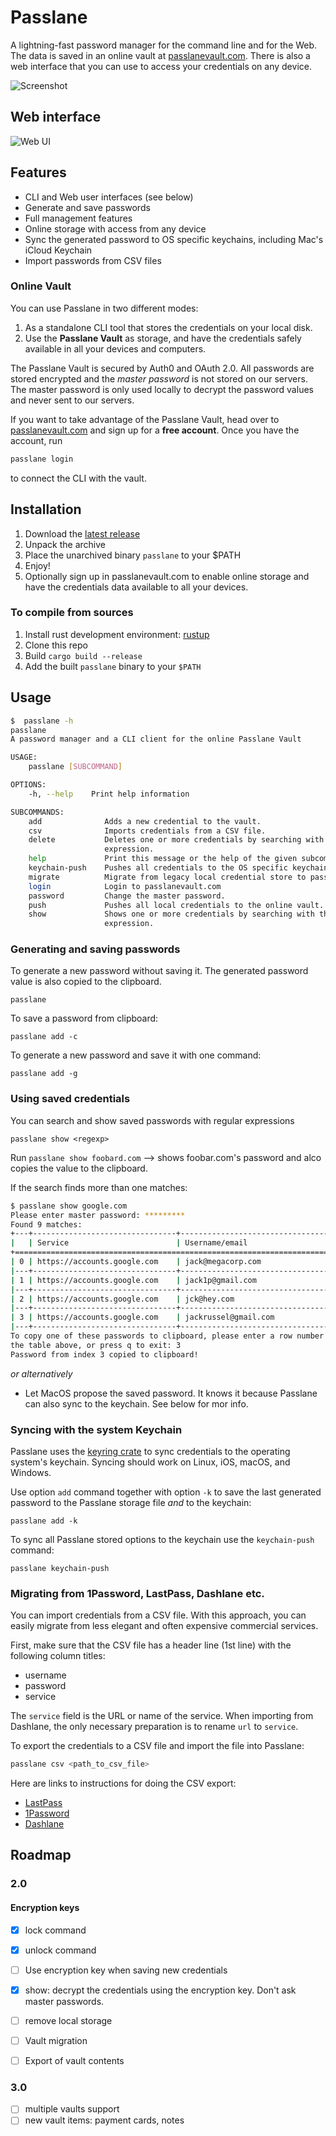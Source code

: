 # Passlane

A lightning-fast password manager for the command line and for the Web. The data is saved in an online vault at [passlanevault.com](https://passlanevault.com). There is also a web interface that you can use to access your credentials on any device.

![Screenshot](https://i.imgur.com/TMB8DbS.webp)

## Web interface

![Web UI](https://i.imgur.com/Gr6Ae7F_d.webp?maxwidth=300&fidelity=grand)

## Features

- CLI and Web user interfaces (see below)
- Generate and save passwords
- Full management features
- Online storage with access from any device
- Sync the generated password to OS specific keychains, including Mac's iCloud Keychain
- Import passwords from CSV files

### Online Vault

You can use Passlane in two different modes:

1. As a standalone CLI tool that stores the credentials on your local disk.
2. Use the **Passlane Vault** as storage, and have the credentials safely available in all your devices and computers.

The Passlane Vault is secured by Auth0 and OAuth 2.0. All passwords are stored encrypted and the _master password_ is not stored on our servers. The master password is only used locally to decrypt the password values and never sent to our servers.

If you want to take advantage of the Passlane Vault, head over to [passlanevault.com](https://passlanevault.com) and sign up for a **free account**. Once you have the account, run

```bash
passlane login
```

to connect the CLI with the vault.

## Installation

1. Download the [latest release](https://github.com/anssip/passlane/releases)
2. Unpack the archive
3. Place the unarchived binary `passlane` to your $PATH
4. Enjoy!
5. Optionally sign up in passlanevault.com to enable online storage and have the credentials data available to all your devices.

### To compile from sources

1. Install rust development environment: [rustup](https://rustup.rs)
2. Clone this repo
3. Build `cargo build --release`
4. Add the built `passlane` binary to your `$PATH`

## Usage

```bash
$  passlane -h
passlane
A password manager and a CLI client for the online Passlane Vault

USAGE:
    passlane [SUBCOMMAND]

OPTIONS:
    -h, --help    Print help information

SUBCOMMANDS:
    add              Adds a new credential to the vault.
    csv              Imports credentials from a CSV file.
    delete           Deletes one or more credentials by searching with the specified regular
                     expression.
    help             Print this message or the help of the given subcommand(s)
    keychain-push    Pushes all credentials to the OS specific keychain.
    migrate          Migrate from legacy local credential store to passlane version 1.0 format
    login            Login to passlanevault.com
    password         Change the master password.
    push             Pushes all local credentials to the online vault.
    show             Shows one or more credentials by searching with the specified regular
                     expression.
```

### Generating and saving passwords

To generate a new password without saving it. The generated password value is also copied to the clipboard.

```
passlane
```

To save a password from clipboard:

```
passlane add -c
```

To generate a new password and save it with one command:

```
passlane add -g
```

### Using saved credentials

You can search and show saved passwords with regular expressions

```
passlane show <regexp>
```

Run `passlane show foobard.com` --> shows foobar.com's password and alco copies the value to the clipboard.

If the search finds more than one matches:

```bash
$ passlane show google.com
Please enter master password: *********
Found 9 matches:
+---+--------------------------------+------------------------------------+
|   | Service                        | Username/email                     |
+=========================================================================+
| 0 | https://accounts.google.com    | jack@megacorp.com                  |
|---+--------------------------------+------------------------------------|
| 1 | https://accounts.google.com    | jack1p@gmail.com                   |
|---+--------------------------------+------------------------------------|
| 2 | https://accounts.google.com    | jck@hey.com                        |
|---+--------------------------------+------------------------------------|
| 3 | https://accounts.google.com    | jackrussel@gmail.com               |
|---+--------------------------------+------------------------------------|
To copy one of these passwords to clipboard, please enter a row number from
the table above, or press q to exit: 3
Password from index 3 copied to clipboard!
```

_or alternatively_

- Let MacOS propose the saved password. It knows it because Passlane can also sync to the keychain. See below for mor info.

### Syncing with the system Keychain

Passlane uses the [keyring crate](https://crates.io/crates/keyring) to sync credentials to the operating system's keychain. Syncing should work on Linux, iOS, macOS, and Windows.

Use option `add` command together with option `-k` to save the last generated password to the Passlane storage file _and_ to the keychain:

```
passlane add -k
```

To sync all Passlane stored options to the keychain use the `keychain-push` command:

```
passlane keychain-push
```

### Migrating from 1Password, LastPass, Dashlane etc.

You can import credentials from a CSV file. With this approach, you can easily migrate from less elegant and often expensive commercial services.

First, make sure that the CSV file has a header line (1st line) with the following column titles:

- username
- password
- service

The `service` field is the URL or name of the service. When importing from Dashlane, the only necessary preparation is to rename `url` to `service`.

To export the credentials to a CSV file and import the file into Passlane:

```bash
passlane csv <path_to_csv_file>
```

Here are links to instructions for doing the CSV export:

- [LastPass](https://support.lastpass.com/help/how-do-i-nbsp-export-stored-data-from-lastpass-using-a-generic-csv-file)
- [1Password](https://support.1password.com/export/)
- [Dashlane](https://support.dashlane.com/hc/en-us/articles/202625092-Export-your-passwords-from-Dashlane)

## Roadmap

### 2.0

#### Encryption keys

- [x] lock command
- [x] unlock command

- [ ] Use encryption key when saving new credentials
- [x] show: decrypt the credentials using the encryption key. Don't ask master passwords.
- [ ] remove local storage
- [ ] Vault migration

- [ ] Export of vault contents

### 3.0

- [ ] multiple vaults support
- [ ] new vault items: payment cards, notes
